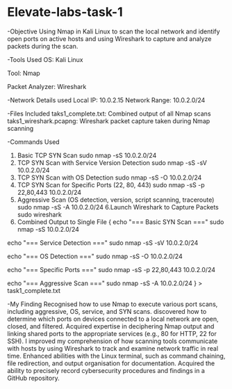 # Elevate-labs-task-1

-Objective
Using Nmap in Kali Linux to scan the local network and identify open ports on active hosts and using Wireshark to capture and analyze packets during the scan.

-Tools Used
OS: Kali Linux 

Tool: Nmap

Packet Analyzer: Wireshark

-Network Details used
Local IP: 10.0.2.15
Network Range: 10.0.2.0/24

-Files Included
taks1_complete.txt: Combined output of all Nmap scans
taks1_wireshark.pcapng: Wireshark packet capture taken during Nmap scanning

-Commands Used
1. Basic TCP SYN Scan
sudo nmap -sS 10.0.2.0/24
2. TCP SYN Scan with Service Version Detection
sudo nmap -sS -sV 10.0.2.0/24
3. TCP SYN Scan with OS Detection
sudo nmap -sS -O 10.0.2.0/24
4. TCP SYN Scan for Specific Ports (22, 80, 443)
sudo nmap -sS -p 22,80,443 10.0.2.0/24
5. Aggressive Scan (OS detection, version, script scanning, traceroute)
sudo nmap -sS -A 10.0.2.0/24
6.Launch Wireshark to Capture Packets
sudo wireshark
7. Combined Output to Single File
{
  echo "=== Basic SYN Scan ==="
  sudo nmap -sS 10.0.2.0/24

  echo "=== Service Detection ==="
  sudo nmap -sS -sV 10.0.2.0/24

  echo "=== OS Detection ==="
  sudo nmap -sS -O 10.0.2.0/24

  echo "=== Specific Ports ==="
  sudo nmap -sS -p 22,80,443 10.0.2.0/24

  echo "=== Aggressive Scan ==="
  sudo nmap -sS -A 10.0.2.0/24
} > task1_complete.txt


-My Finding
Recognised how to use Nmap to execute various port scans, including aggressive, OS, service, and SYN scans.
discovered how to determine which ports on devices connected to a local network are open, closed, and filtered.
Acquired expertise in deciphering Nmap output and linking shared ports to the appropriate services (e.g., 80 for HTTP, 22 for SSH).
I improved my comprehension of how scanning tools communicate with hosts by using Wireshark to track and examine network traffic in real time.
Enhanced abilities with the Linux terminal, such as command chaining, file redirection, and output organisation for documentation.
Acquired the ability to precisely record cybersecurity procedures and findings in a GitHub repository.
